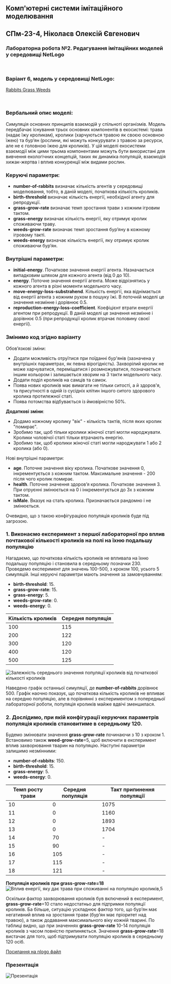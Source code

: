 ## Комп'ютерні системи імітаційного моделювання
## СПм-23-4, **Ніколаєв Олексій Євгенович**
### Лабораторна робота №**2**. Редагування імітаційних моделей у середовищі NetLogo

<br>

### Варіант 6, модель у середовищі NetLogo:
[Rabbits Grass Weeds](http://www.netlogoweb.org/launch#http://www.netlogoweb.org/assets/modelslib/Sample%20Models/Biology/Rabbits%20Grass%20Weeds.nlogo)

<br>

### Вербальний опис моделі:
Симуляція основних принципів взаємодій у спільноті організмів. Модель передбачає існування трьох основних компонентів в екосистемі: трава (надає їжу кроликам), кролики (харчуються травою як своєю основною їжею) та бурʼян (рослини, які можуть конкурувати з травою за ресурси, але не є головною їжею для кроликів). У цій моделі екосистеми взаємодії між цими трьома компонентами можуть бути використані для вивчення екологічних концепцій, таких як динаміка популяцій, взаємодія хижак-жертва і вплив конкуренції між видами рослин.

### Керуючі параметри:
- **number-of-rabbits** визначає кількість агентів у середовищі моделювання, тобто, в даній моделі, початкова кількість кроликів.
- **birth-threshold** визначає кількість енергії, необхідної агенту для репродукції.
- **grass-grow-rate** визначає темп зростання трави з кожним ігровим тактом.
- **grass-energy** визначає кількість енергії, яку отримує кролик споживаючи траву.
- **weeds-grow-rate** визначає темп зростання бурʼяну в кожному ігровому такті.
- **weeds-energy** визначає кількість енергії, яку отримує кролик споживаючи бурʼян.

### Внутрішні параметри:
- **initial-energy**. Початкове значення енергії агента. Назначається випадковим шляхом для кожного агента (від 0 до 10).
- **energy**. Поточне значення енергії агента. Може відрізнятись у кожного агента в різні моменти модельного часу.
- **move-energy-loss-substrahend**. Кількість енергії, яка віднімається від енергії агента з кожним рухом в пошуку їжі. В поточній моделі це значення незмінне і дорівнює 0.5.
- **reproduction-energy-loss-coefficient**. Коефіцієнт втрати енергії агентом при репродукції. В даній моделі це значення незмінне і дорівнює 0.5 (при репродукції кролик втрачає половину своєї енергії).

### Змінимо код згідно варіанту

Обовʼязкові зміни:
- Додати можливість отруїтися при поїданні бур'янів (зазначена у внутрішніх параметрах, як певна вірогідність). Захворілий кролик не може харчуватися, переміщатися і розмножуватися, позначається іншим кольором і залишається хворим на 3 такти модельного часу. 
- Додати поділ кроликів на самців та самок. 
- Поява нових кроликів має вимагати не тільки ситості, а й здоров'я, та присутності в одній із сусідніх клітин іншого ситого здорового кролика протилежної статі. 
- Поява потомства відбувається із ймовірністю 50%.

**Додаткові зміни**:
- Додамо кожному кролику "вік" - кількість тактів, після яких кролик "помирає".
- Зробимо так, щоб тільки кролики жіночої статі могли народжувати. Кролики чоловічої статі тільки втрачають енергію.
- Зробимо так, щоб кролики жіночої статі могли народжувати 1 або 2 кролика (або 0).

Нові внутрішні параметри:
- **age**. Поточне значення віку кролика. Початкове значення 0, інкрементується з кожним тактом. Максимальне значення - 200 після чого кролик помирає.
- **health**. Поточне значення здоровʼя кролика. Початкове значення 3. При отруєнні змінюється на 0 і інкрементується до 3х з кожним тактом.
- **isMale**. Вказує на стать кролика. Призначається рандомно і не змінюється.<br>

Очевидно, що з такою конфігурацією популяція кроликів буде під загрозою.

### 1. Виконаємо експеримент з першої лабораторної про вплив почтакової кількості кроликів на полі на їхню подальшу популяцію
Нагадаємо, що початкова кількість кроликів не впливала на їхню подальшу популяцію і становила в середньому позначки 230.
Проведемо експеримент для значень 100-500, з кроком 100, усього 5 симуляцій.
Інші керуючі параметри мають значення за замовчуванням:
- **birth-threshold**: 15.
- **grass-grow-rate**: 15.
- **grass-energy**: 5.
- **weeds-grow-rate**: 0.
- **weeds-energy**: 0.

<table>
<thead>
<tr><th>Кількість кроликів</th><th>Середня популяція</th></tr>
</thead>
<tbody>
<tr><td>100</td><td>115</td></tr>
<tr><td>200</td><td>122</td></tr>
<tr><td>300</td><td>120</td></tr>
<tr><td>400</td><td>120</td></tr>
<tr><td>500</td><td>125</td></tr>
</tbody>
</table>

![Залежність середнього значення популяції кроликів від початкової кількості кроликів](populations-1_1.png)<br>

Наведено графік останньої симуляції, де **number-of-rabbits** дорівнює 500.
Графік наочно показує, що початкова кількість кроликів не впливає на середню популяцію, але в порівнянні з експериментом з попередньої лабораторної роботи, популяція кроликів майже вдвічі зменшилася.

### 2. Дослідимо, при якій конфігурації керуючих параметрів популяція кроликів становитиме в середньому 120.
Будемо змінювати значення **grass-grow-rate** починаючи з 10 з кроком 1. 
Встановимо також **weed-grow-rate**=5, щоб включити в експеримент вплив захворювання тварин на популяцію. 
Наступні параметри залишимо незмінними:
- **number-of-rabbits**: 150.
- **birth-threshold**: 15.
- **grass-energy**: 5.
- **weeds-energy**: 0.

<table>
<thead>
<tr><th>Темп росту трави</th><th>Середня популяція</th><th>Такт припинення популяції</th></tr>
</thead>
<tbody>
<tr><td>10</td><td>0</td><td>1075</td></tr>
<tr><td>11</td><td>0</td><td>1160</td></tr>
<tr><td>12</td><td>0</td><td>1893</td></tr>
<tr><td>13</td><td>0</td><td>1704</td></tr>
<tr><td>14</td><td>70</td><td>-</td></tr>
<tr><td>15</td><td>90</td><td>-</td></tr>
<tr><td>16</td><td>105</td><td>-</td></tr>
<tr><td>17</td><td>115</td><td>-</td></tr>
<tr><td>18</td><td>121</td><td>-</td></tr>
</tbody>
</table>

**Популяція кроликів при grass-grow-rate=18**<br>
![Вплив енергії, яку дає трава при споживанні на популяцію кроликів,5](populations-2_1.png)<br>

Оскільки фактор захворювання кроликів був включений в експеримент, **grass-grow-rate**=10 стало недостатньо для підтримки популяції кроликів.
Ба більше, ситуацію ускладнює фактор того, що бурʼян має негативний вплив на зростання трави (бурʼян має пріоритет над травою), а також додавання максимального віку кожній тварині.
По таблиці видно, що при значеннях **grass-grow-rate** 10-14 популяція кроликів з часом повністю припиняється.
Значення **grass-grow-rate**=18 вистачає для того, щоб підтримувати популяцію кроликів в середньому 120 осіб.<br>

[Посилання на nlogo файл](_model.nlogo)<br>

### Презентація
![Презентація](presentation.gif)<br>
